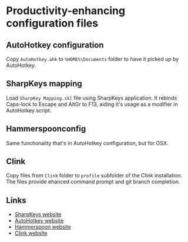 # Productivity-enhancing configuration files

## AutoHotkey configuration

Copy `AutoHotkey.ahk` to `%HOME%\Documents` folder to have it picked up by AutoHotkey.

## SharpKeys mapping

Load `SharpKey Mapping.skl` file using SharpKeys application. It rebinds Caps-lock to Escape and AltGr to F13, aiding it's usage as a modifier in AutoHotkey script.

## Hammerspoonconfig

Same functionality that's in AutoHotkey configuration, but for OSX.

## Clink

Copy files from `Clink` folder to `profile` subfolder of the Clink installation. The files provide ehanced command prompt and git branch completion.

## Links

- [SharpKeys website](https://www.randyrants.com/category/sharpkeys)
- [AutoHotkey website](https://www.autohotkey.com)
- [Hammerspoon website](https://www.hammerspoon.org/)
- [Clink website](https://mridgers.github.io/clink/)
